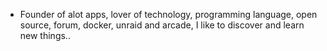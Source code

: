 - Founder of alot apps, lover of technology, programming language, open source, forum, docker, unraid and arcade, I like to discover and learn new things..
  <br>





















































































































































































































































































































